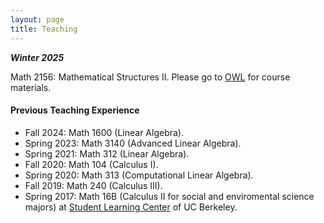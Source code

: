 ```yaml
---
layout: page
title: Teaching
---
```

***Winter 2025***

Math 2156: Mathematical Structures II. Please go to [OWL](https://wts.uwo.ca/owl/) for course materials.

#### Previous Teaching Experience

* Fall 2024: Math 1600 (Linear Algebra).
* Spring 2023: Math 3140 (Advanced Linear Algebra).
* Spring 2021: Math 312 (Linear Algebra).
* Fall 2020: Math 104 (Calculus I).
* Spring 2020: Math 313 (Computational Linear Algebra).
* Fall 2019: Math 240 (Calculus III).
* Spring 2017: Math 16B (Calculus II for social and enviromental science majors) at [Student Learning Center](https://slc.berkeley.edu) of UC Berkeley.


